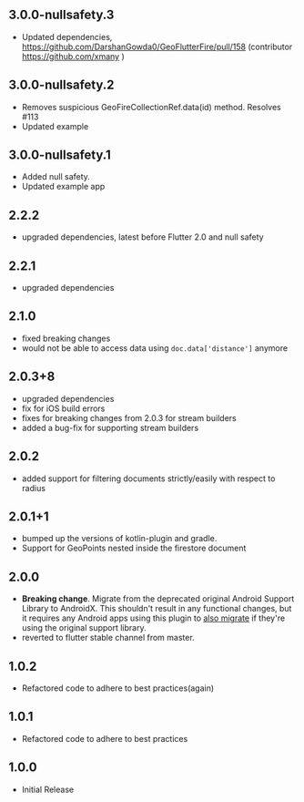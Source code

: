 ## 3.0.0-nullsafety.3
* Updated dependencies, https://github.com/DarshanGowda0/GeoFlutterFire/pull/158 (contributor https://github.com/xmany )

## 3.0.0-nullsafety.2
* Removes suspicious GeoFireCollectionRef.data(id) method. Resolves #113
* Updated example

## 3.0.0-nullsafety.1
* Added null safety.
* Updated example app

## 2.2.2
* upgraded dependencies, latest before Flutter 2.0 and null safety

## 2.2.1
* upgraded dependencies

## 2.1.0
* fixed breaking changes
* would not be able to access data using `doc.data['distance']` anymore

## 2.0.3+8
* upgraded dependencies
* fix for iOS build errors
* fixes for breaking changes from 2.0.3 for stream builders
* added a bug-fix for supporting stream builders 

## 2.0.2
* added support for filtering documents strictly/easily with respect to radius 

## 2.0.1+1
* bumped up the versions of kotlin-plugin and gradle. 
* Support for GeoPoints nested inside the firestore document

## 2.0.0
* **Breaking change**. Migrate from the deprecated original Android Support
  Library to AndroidX. This shouldn't result in any functional changes, but it
  requires any Android apps using this plugin to [also
  migrate](https://developer.android.com/jetpack/androidx/migrate) if they're
  using the original support library.
* reverted to flutter stable channel from master.

## 1.0.2
* Refactored code to adhere to best practices(again)

## 1.0.1
* Refactored code to adhere to best practices

## 1.0.0
* Initial Release

